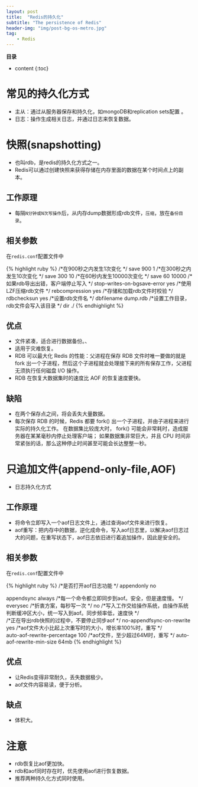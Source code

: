 ```yaml
---
layout: post
title:  "Redis的持久化"
subtitle: "The persistence of Redis"
header-img: "img/post-bg-os-metro.jpg"
tag: 
    - Redis
---
```

**目录**
* content
{:toc}

# 常见的持久化方式
* 主从：通过从服务器保存和持久化，如mongoDB和replication sets配置 。
* 日志：操作生成相关日志，并通过日志来恢复数据。

# 快照(snapshotting)
* 也叫rdb，是redis的持久化方式之一。
* Redis可以通过创建快照来获得存储在内存里面的数据在某个时间点上的副本。

## 工作原理
* 每隔`N分钟或N次写操作`后，从内存dump数据形成rdb文件，`压缩`，放在`备份目录`。

## 相关参数
在`redis.conf`配置文件中

{% highlight ruby %}
/*在900秒之内发生1次变化 */
save 900 1 
/*在300秒之内发生10次变化 */
save 300 10 
/*在60秒内发生10000次变化 */
save 60 10000 
/*如果rdb导出出错，客户端停止写入 */
stop-writes-on-bgsave-error yes 
/*使用LZF压缩rdb文件 */
rebcompression yes 
/*存储和加载rdb文件时校验 */
rdbchecksun yes
/*设置rdb文件名 */
dbfilename dump.rdb 
/*设置工作目录，rdb文件会写入该目录 */
dir ./ 
{% endhighlight %}

## 优点
* 文件紧凑，适合进行数据备份。、
* 适用于灾难恢复。
* RDB 可以最大化 Redis 的性能：父进程在保存 RDB 文件时唯一要做的就是 fork 出一个子进程，然后这个子进程就会处理接下来的所有保存工作，父进程无须执行任何磁盘 I/O 操作。
* RDB 在恢复大数据集时的速度比 AOF 的恢复速度要快。

## 缺陷
* 在两个保存点之间，将会丢失大量数据。
* 每次保存 RDB 的时候，Redis 都要 fork() 出一个子进程，并由子进程来进行实际的持久化工作。 在数据集比较庞大时， fork() 可能会非常耗时，造成服务器在某某毫秒内停止处理客户端； 如果数据集非常巨大，并且 CPU 时间非常紧张的话，那么这种停止时间甚至可能会长达整整一秒。 


# 只追加文件(append-only-file,AOF)
* 日志持久化方式

## 工作原理
* 将命令立即写入一个aof日志文件上，通过查询aof文件来进行恢复。
* aof重写：把内存中的数据，逆化成命令，写入aof日志里，以解决aof日志过大的问题，在重写状态下，aof日志依旧进行着追加操作，因此是安全的。
## 相关参数
在`redis.conf`配置文件中

{% highlight ruby %}
/*是否打开aof日志功能 */
appendonly no 

appendsync always    /*每一个命令都立即同步到aof。安全，但是速度慢。 */
           everysec  /*折衷方案，每秒写一次 */
           no        /*写入工作交给操作系统，由操作系统判断缓冲区大小，统一写入到aof。同步频率低，速度快 */    
/*正在导出rdb快照的过程中，不要停止同步aof */
no-appendfsync-on-rewrite yes 
/*aof文件大小比起上次重写时的大小，增长率100%时，重写 */  
auto-aof-rewrite-percentage 100 
/*aof文件，至少超过64M时，重写 */
auto-aof-rewrite-min-size 64mb 
{% endhighlight %}

## 优点
* 让Redis变得非常耐久，丢失数据极少。
* aof文件内容易读，便于分析。

## 缺点
* 体积大。

# 注意
* rdb恢复比aof更加快。
* rdb和aof同时存在时，优先使用aof进行恢复数据。
* 推荐两种持久化方式同时使用。